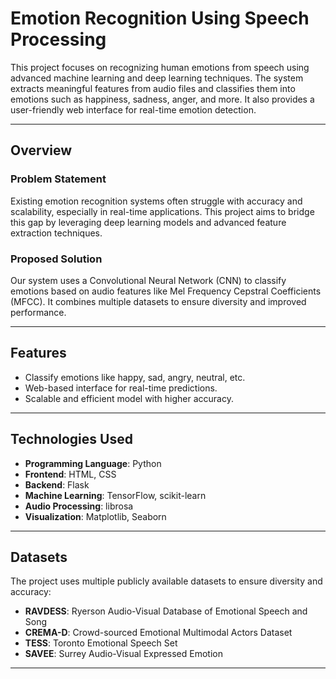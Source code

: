 # Emotion Recognition Using Speech Processing

This project focuses on recognizing human emotions from speech using advanced machine learning and deep learning techniques. The system extracts meaningful features from audio files and classifies them into emotions such as happiness, sadness, anger, and more. It also provides a user-friendly web interface for real-time emotion detection.

---


## Overview
### Problem Statement
Existing emotion recognition systems often struggle with accuracy and scalability, especially in real-time applications. This project aims to bridge this gap by leveraging deep learning models and advanced feature extraction techniques.

### Proposed Solution
Our system uses a Convolutional Neural Network (CNN) to classify emotions based on audio features like Mel Frequency Cepstral Coefficients (MFCC). It combines multiple datasets to ensure diversity and improved performance.

---

## Features
- Classify emotions like happy, sad, angry, neutral, etc.
- Web-based interface for real-time predictions.
- Scalable and efficient model with higher accuracy.

---

## Technologies Used
- **Programming Language**: Python  
- **Frontend**: HTML, CSS  
- **Backend**: Flask  
- **Machine Learning**: TensorFlow, scikit-learn  
- **Audio Processing**: librosa  
- **Visualization**: Matplotlib, Seaborn  

---

## Datasets
The project uses multiple publicly available datasets to ensure diversity and accuracy:
- **RAVDESS**: Ryerson Audio-Visual Database of Emotional Speech and Song  
- **CREMA-D**: Crowd-sourced Emotional Multimodal Actors Dataset  
- **TESS**: Toronto Emotional Speech Set  
- **SAVEE**: Surrey Audio-Visual Expressed Emotion  

---

